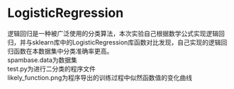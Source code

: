 # LogisticRegression 
逻辑回归是一种被广泛使用的分类算法，本次实验自己根据数学公式实现逻辑回归，并与sklearn库中的LogisticRegression库函数对比发现，自己实现的逻辑回归函数在本数据集中分类准确率更高。  
spambase.data为数据集  
test.py为进行二分类的程序文件  
likely_function.png为程序导出的训练过程中似然函数值的变化曲线
